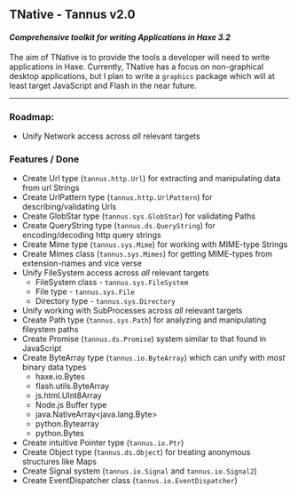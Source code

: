 
## TNative - Tannus v2.0
#### *Comprehensive toolkit for writing Applications in Haxe 3.2*

The aim of TNative is to provide the tools a developer will need to write applications in Haxe.  Currently, TNative has a focus on non-graphical desktop applications,
but I plan to write a `graphics` package which will at least target JavaScript and Flash in the near future.

---

### Roadmap:

- Unify Network access across _*all*_ relevant targets

### Features / Done

- Create Url type (`tannus.http.Url`) for extracting and manipulating data from url Strings
- Create UrlPattern type (`tannus.http.UrlPattern`) for describing/validating Urls
- Create GlobStar type (`tannus.sys.GlobStar`) for validating Paths
- Create QueryString type (`tannus.ds.QueryString`) for encoding/decoding http query strings
- Create Mime type (`tannus.sys.Mime`) for working with MIME-type Strings
- Create Mimes class (`tannus.sys.Mimes`) for getting MIME-types from extension-names and vice verse
- Unify FileSystem access across _*all*_ relevant targets
  + FileSystem class - `tannus.sys.FileSystem`
  + File type - `tannus.sys.File`
  + Directory type - `tannus.sys.Directory`
- Unify working with SubProcesses across _*all*_ relevant targets
- Create Path type (`tannus.sys.Path`) for analyzing and manipulating fileystem paths
- Create Promise (`tannus.ds.Promise`) system similar to that found in JavaScript
- Create ByteArray type (`tannus.io.ByteArray`) which can unify with _most_ binary data types
  + haxe.io.Bytes
  + flash.utils.ByteArray
  + js.html.UInt8Array
  + Node.js Buffer type
  + java.NativeArray<java.lang.Byte>
  + python.Bytearray
  + python.Bytes
- Create intuitive Pointer type (`tannus.io.Ptr`)
- Create Object type (`tannus.ds.Object`) for treating anonymous structures like Maps
- Create Signal system (`tannus.io.Signal` and `tannus.io.Signal2`)
- Create EventDispatcher class (`tannus.io.EventDispatcher`)
